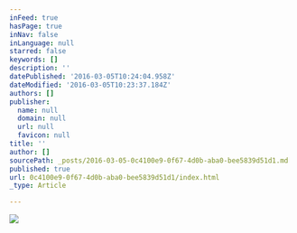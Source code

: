 ```yaml
---
inFeed: true
hasPage: true
inNav: false
inLanguage: null
starred: false
keywords: []
description: ''
datePublished: '2016-03-05T10:24:04.958Z'
dateModified: '2016-03-05T10:23:37.184Z'
authors: []
publisher:
  name: null
  domain: null
  url: null
  favicon: null
title: ''
author: []
sourcePath: _posts/2016-03-05-0c4100e9-0f67-4d0b-aba0-bee5839d51d1.md
published: true
url: 0c4100e9-0f67-4d0b-aba0-bee5839d51d1/index.html
_type: Article

---
```

![](https://the-grid-user-content.s3-us-west-2.amazonaws.com/b301db07-9aed-4ad3-8453-e177e7030fa5.jpg)